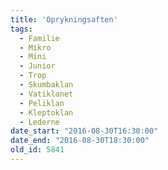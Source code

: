```yaml
---
title: 'Oprykningsaften'
tags:
  - Familie
  - Mikro
  - Mini
  - Junior
  - Trop
  - Skumbaklan
  - Vatiklanet
  - Peliklan
  - Kleptoklan
  - Lederne
date_start: "2016-08-30T16:30:00"
date_end: "2016-08-30T18:30:00"
old_id: 5841
---
```

